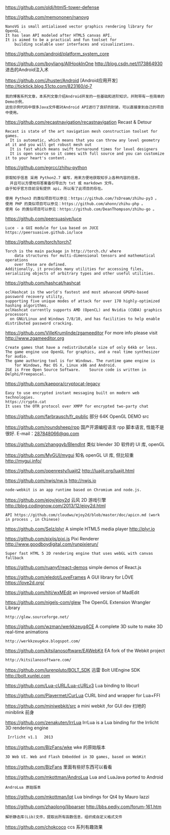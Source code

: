 https://github.com/oldj/html5-tower-defense

https://github.com/memononen/nanovg 
    
    NanoVG is small antialiased vector graphics rendering library for OpenGL. 
    It has lean API modeled after HTML5 canvas API. 
    It is aimed to be a practical and fun toolset for 
        building scalable user interfaces and visualizations.

https://github.com/android/platform_system_core 

https://github.com/boyliang/AllHookInOne   http://blog.csdn.net/l173864930 进击的Android注入术 

https://github.com/Jhuster/Android  [Android应用开发] http://ticktick.blog.51cto.com/823160/d-7

    我的博客系列文章，本系列文章介绍Android开发的一些基础和进阶知识，并附带有一些简单的Demo示例，
    这些示例代码中很多Java文件都对Android API进行了良好的封装，可以直接拿到自己的项目中使用。

https://github.com/recastnavigation/recastnavigation Recast & Detour 

    Recast is state of the art navigation mesh construction toolset for games.
      It is automatic, which means that you can throw any level geometry at it and you will get robust mesh out
      It is fast which means swift turnaround times for level designers
      It is open source so it comes with full source and you can customize it to your heart's content.

https://github.com/egrcc/zhihu-python 

    获取知乎信息 采用 Python2.7 编写，用来方便地获取知乎上各种内容的信息，
      并且可以方便地将答案备份导出为 txt 或 markdown 文件。 
    由于知乎官方目前没有提供 api，所以有了此项目的存在。
    
    使用 Python3 的类似项目可以参见：https://github.com/7sDream/zhihu-py3 。
    使用 PHP 的类似项目可以参见：https://github.com/ahonn/zhihu-php 。
    使用 Go 的类似项目可以参见：https://github.com/DeanThompson/zhihu-go 。

https://github.com/peersuasive/luce 

    Luce - a GUI module for Lua based on JUCE https://peersuasive.github.io/luce

https://github.com/torch/torch7 

    Torch is the main package in http://torch.ch/ where 
        data structures for multi-dimensional tensors and mathematical operations 
        over these are defined. 
    Additionally, it provides many utilities for accessing files, 
    serializing objects of arbitrary types and other useful utilities.

https://github.com/hashcat/hashcat   
    
    oclHashcat is the world's fastest and most advanced GPGPU-based password recovery utility, 
    supporting five unique modes of attack for over 170 highly-optimized hashing algorithms. 
    oclHashcat currently supports AMD (OpenCL) and Nvidia (CUDA) graphics processors 
      on GNU/Linux and Windows 7/8/10, and has facilities to help enable distributed password cracking.

https://github.com/VilleKrumlinde/zgameeditor  For more info please visit http://www.zgameeditor.org

    Create games that have a redistributable size of only 64kb or less. 
    The game engine use OpenGL for graphics, and a real time synthesizer for audio. 
    The game authoring tool is for Windows. The runtime game engine is 
        for Windows, Mac OS X, Linux x86 and Android. 
    ZGE is Free Open Source Software.    Source code is written in Delphi/Freepascal.

https://github.com/kaepora/cryptocat-legacy  

    Easy to use encrypted instant messaging built on modern web technologies. 
    https://crypto.cat
    It uses the OTR protocol over XMPP for encrypted two-party chat

https://github.com/farbrausch/fr_public  部分 64K OpenGL DEMO src 

https://github.com/roundsheep/rpp 国产开源编程语言 rpp 脚本语言, 性能不是很好. E-mail：287848066@qq.com

https://github.com/zhanggyb/BlendInt 类似 blender 3D 软件的 UI 库, openGL 

https://github.com/MyGUI/mygui 知名 openGL UI 库, 但比较重 http://mygui.info/

https://github.com/openresty/luajit2 http://luajit.org/luajit.html 

https://github.com/nwjs/nw.js http://nwjs.io 

    node-webkit is an app runtime based on Chromium and node.js. 

https://github.com/ejoy/ejoy2d 云风 2D 游戏引擎 http://blog.codingnow.com/2013/12/ejoy2d.html

    API https://github.com/cloudwu/ejoy2d/blob/master/doc/apicn.md (work in process , in Chinese)

https://github.com/Selz/plyr A simple HTML5 media player http://plyr.io

https://github.com/pixijs/pixi.js   Pixi Renderer http://www.goodboydigital.com/runpixierun/

    Super fast HTML 5 2D rendering engine that uses webGL with canvas fallback

https://github.com/ruanyf/react-demos  simple demos of React.js

https://github.com/eledot/LoveFrames   A GUI library for LÖVE https://love2d.org/ 

https://github.com/hltj/wxMEdit  an improved version of MadEdit 

https://github.com/nigels-com/glew The OpenGL Extension Wrangler Library 

    http://glew.sourceforge.net/ 

https://github.com/wzman/werkkzeug4CE A complete 3D suite to make 3D real-time animations

    http://werkkzeug4ce.blogspot.com/

https://github.com/kitsilanosoftware/EAWebKit   EA fork of the Webkit project

    http://kitsilanosoftware.com/

https://github.com/lurenpluto/BOLT_SDK  迅雷 Bolt UIEngine SDK http://bolt.xunlei.com

https://github.com/Lua-cURL/Lua-cURLv3  Lua binding to libcurl 

https://github.com/Playermet/CurLua CURL bind and wrapper for Lua+FFI 

https://github.com/miniwebkit/src a mini webkit ,for GUI dev  扫地的 miniblink 前身

https://github.com/zenakuten/IrrLua  IrrLua is a Lua binding for the Irrlicht 3D rendering engine

     Irrlicht v1.1   2013 

https://github.com/BlzFans/wke   wke 的原始版本

    3D Web UI. Web and Flash Embedded in 3D games, based on WebKit

https://github.com/BlzFans  里面有些好东西可以看看

https://github.com/mkottman/AndroLua  Lua and LuaJava ported to Android

    AndroLua 原始版本 

https://github.com/mkottman/lqt   Lua bindings for Qt4 by Mauro Iazzi

https://github.com/zhaolong/libparser  http://bbs.pediy.com/forum-161.htm

    解析静态库(Lib)文件，提取出所有函数信息，组织成自定义格式文件

https://github.com/chokcoco  ccs 系列有趣效果
